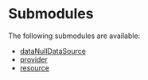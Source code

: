 # Submodules <a name="Submodules" id="submodules"></a>

The following submodules are available:
- [dataNullDataSource](./dataNullDataSource.go.md)
- [provider](./provider.go.md)
- [resource](./resource.go.md)